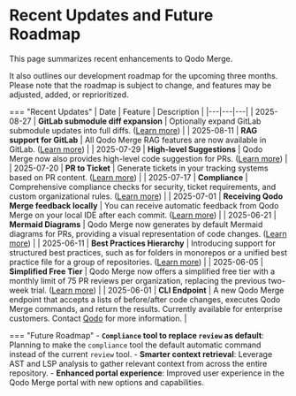 # Recent Updates and Future Roadmap


This page summarizes recent enhancements to Qodo Merge.

It also outlines our development roadmap for the upcoming three months. Please note that the roadmap is subject to change, and features may be adjusted, added, or reprioritized.

=== "Recent Updates"
    | Date | Feature | Description |
    |---|---|---|
    | 2025-08-27 | **GitLab submodule diff expansion** | Optionally expand GitLab submodule updates into full diffs. ([Learn more](https://qodo-merge-docs.qodo.ai/usage-guide/additional_configurations/#expand-gitlab-submodule-diffs)) |
    | 2025-08-11 | **RAG support for GitLab** | All Qodo Merge RAG features are now available in GitLab. ([Learn more](https://qodo-merge-docs.qodo.ai/core-abilities/rag_context_enrichment/)) |
    | 2025-07-29 | **High-level Suggestions** | Qodo Merge now also provides high-level code suggestion for PRs. ([Learn more](https://qodo-merge-docs.qodo.ai/core-abilities/high_level_suggestions/)) |
    | 2025-07-20 | **PR to Ticket** | Generate tickets in your tracking systems based on PR content. ([Learn more](https://qodo-merge-docs.qodo.ai/tools/pr_to_ticket/)) |
    | 2025-07-17 | **Compliance** | Comprehensive compliance checks for security, ticket requirements, and custom organizational rules. ([Learn more](https://qodo-merge-docs.qodo.ai/tools/compliance/)) |
    | 2025-07-01 | **Receiving Qodo Merge feedback locally** | You can receive automatic feedback from Qodo Merge on your local IDE after each commit. ([Learn more](https://github.com/qodo-ai/agents/tree/main/agents/qodo-merge-post-commit)) |
    | 2025-06-21 | **Mermaid Diagrams** | Qodo Merge now generates by default Mermaid diagrams for PRs, providing a visual representation of code changes. ([Learn more](https://qodo-merge-docs.qodo.ai/tools/describe/#sequence-diagram-support)) |
    | 2025-06-11 | **Best Practices Hierarchy** | Introducing support for structured best practices, such as for folders in monorepos or a unified best practice file for a group of repositories. ([Learn more](https://qodo-merge-docs.qodo.ai/tools/improve/#global-hierarchical-best-practices)) |
    | 2025-06-05 | **Simplified Free Tier** | Qodo Merge now offers a simplified free tier with a monthly limit of 75 PR reviews per organization, replacing the previous two-week trial. ([Learn more](https://qodo-merge-docs.qodo.ai/installation/qodo_merge/#cloud-users)) |
    | 2025-06-01 | **CLI Endpoint** | A new Qodo Merge endpoint that accepts a lists of before/after code changes, executes Qodo Merge commands, and return the results. Currently available for enterprise customers. Contact [Qodo](https://www.qodo.ai/contact/) for more information. |

=== "Future Roadmap"
    - **`Compliance` tool to replace `review` as default**: Planning to make the `compliance` tool the default automatic command instead of the current `review` tool.
    - **Smarter context retrieval**: Leverage AST and LSP analysis to gather relevant context from across the entire repository.
    - **Enhanced portal experience**: Improved user experience in the Qodo Merge portal with new options and capabilities.
